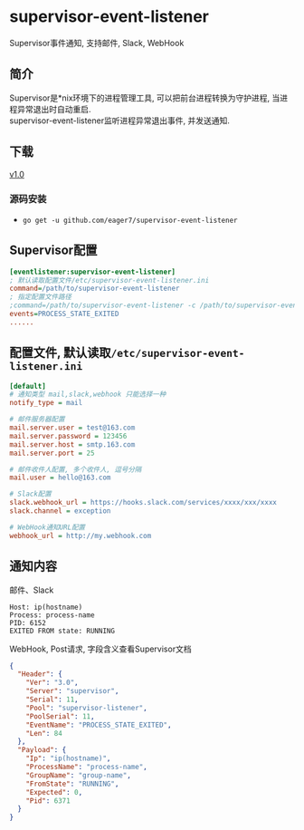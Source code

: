 # supervisor-event-listener
Supervisor事件通知, 支持邮件, Slack, WebHook

## 简介
Supervisor是*nix环境下的进程管理工具, 可以把前台进程转换为守护进程, 当进程异常退出时自动重启.  
supervisor-event-listener监听进程异常退出事件, 并发送通知.
  
## 下载
[v1.0](https://github.com/eager7/supervisor-event-listener/releases)

### 源码安装
* `go get -u github.com/eager7/supervisor-event-listener`

## Supervisor配置
```ini
[eventlistener:supervisor-event-listener]
; 默认读取配置文件/etc/supervisor-event-listener.ini
command=/path/to/supervisor-event-listener
; 指定配置文件路径
;command=/path/to/supervisor-event-listener -c /path/to/supervisor-event-listener.ini
events=PROCESS_STATE_EXITED
......
```

## 配置文件, 默认读取`/etc/supervisor-event-listener.ini`

```ini 
[default]
# 通知类型 mail,slack,webhook 只能选择一种
notify_type = mail

# 邮件服务器配置
mail.server.user = test@163.com
mail.server.password = 123456
mail.server.host = smtp.163.com
mail.server.port = 25

# 邮件收件人配置, 多个收件人, 逗号分隔
mail.user = hello@163.com

# Slack配置
slack.webhook_url = https://hooks.slack.com/services/xxxx/xxx/xxxx
slack.channel = exception

# WebHook通知URL配置 
webhook_url = http://my.webhook.com

```

## 通知内容
邮件、Slack
```shell
Host: ip(hostname)
Process: process-name
PID: 6152
EXITED FROM state: RUNNING
```
WebHook, Post请求, 字段含义查看Supervisor文档
```json
{
  "Header": {
    "Ver": "3.0",
    "Server": "supervisor",
    "Serial": 11,
    "Pool": "supervisor-listener",
    "PoolSerial": 11,
    "EventName": "PROCESS_STATE_EXITED",
    "Len": 84
  },
  "Payload": {
    "Ip": "ip(hostname)",
    "ProcessName": "process-name",
    "GroupName": "group-name",
    "FromState": "RUNNING",
    "Expected": 0,
    "Pid": 6371
  }
}
```
